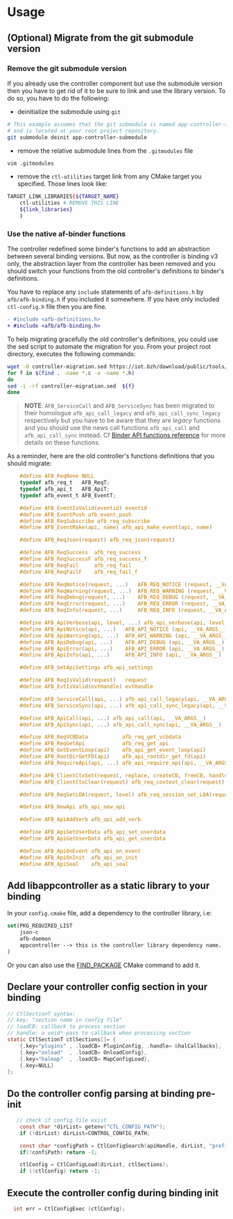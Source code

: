 # Usage

## (Optional) Migrate from the git submodule version

### Remove the git submodule version

If you already use the controller component but use the submodule version then
you have to get rid of it to be sure to link and use the library version. To do
so, you have to do the following:

* deinitialize the submodule using `git`

```bash
# This example assumes that the git submodule is named app-controller-submodule
# and is located at your root project repository.
git submodule deinit app-controller-submodule
```

* remove the relative submodule lines from the `.gitmodules` file

```bash
vim .gitmodules
```

* remove the `ctl-utilities` target link from any CMake target you specified.
 Those lines look like:

```bash
TARGET_LINK_LIBRARIES(${TARGET_NAME}
    ctl-utilities # REMOVE THIS LINE
    ${link_libraries}
    )
```

### Use the native af-binder functions

The controller redefined some binder's functions to add an abstraction between
several binding versions. But now, as the controller is binding v3 only, the
abstraction layer from the controller has been removed and you should switch
your functions from the old controller's definitions to binder's definitions.

You have to replace any `include` statements of `afb-definitions.h` by
`afb/afb-binding.h` if you included it somewhere. If you have only included
`ctl-config.h` file then you are fine.

```diff
- #include <afb-definitions.h>
+ #include <afb/afb-binding.h>
```

To help migrating gracefully the old controller's definitions, you could use the
sed script to automate the migration for you. From your project root directory,
executes the following commands:

```bash
wget -O controller-migration.sed https://iot.bzh/download/public/tools/controller-migration.sed
for f in $(find . -name *.c -o -name *.h)
do
sed -i -rf controller-migration.sed  ${f}
done
```

> **NOTE**: `AFB_ServiceCall` and `AFB_ServiceSync` has been migrated to their
> homologue `afb_api_call_legacy` and `afb_api_call_sync_legacy` respectively
> but you have to be aware that they are *legacy* functions and you should use
> the news call functions `afb_api_call` and `afb_api_call_sync` instead.
> Cf [Binder API functions reference](../../../apis_services/reference/af-binder/reference-v3/func-api.html#calls-and-job-functions)
> for more details on these functions.

As a reminder, here are the old controller's functions definitions that you
should migrate:

```c
    #define AFB_ReqNone NULL
    typedef afb_req_t   AFB_ReqT;
    typedef afb_api_t   AFB_ApiT;
    typedef afb_event_t AFB_EventT;

    #define AFB_EventIsValid(eventid) eventid
    #define AFB_EventPush afb_event_push
    #define AFB_ReqSubscribe afb_req_subscribe
    #define AFB_EventMake(api, name) afb_api_make_event(api, name)

    #define AFB_ReqJson(request) afb_req_json(request)

    #define AFB_ReqSuccess  afb_req_success
    #define AFB_ReqSuccessF afb_req_success_f
    #define AFB_ReqFail     afb_req_fail
    #define AFB_ReqFailF    afb_req_fail_f

    #define AFB_ReqNotice(request, ...)   AFB_REQ_NOTICE (request, __VA_ARGS__)
    #define AFB_ReqWarning(request, ...)  AFB_REQ_WARNING (request, __VA_ARGS__)
    #define AFB_ReqDebug(request, ...)    AFB_REQ_DEBUG (request, __VA_ARGS__)
    #define AFB_ReqError(request, ...)    AFB_REQ_ERROR (request, __VA_ARGS__)
    #define AFB_ReqInfo(request, ...)     AFB_REQ_INFO (request, __VA_ARGS__)

    #define AFB_ApiVerbose(api, level, ...) afb_api_verbose(api, level, __VA_ARGS__)
    #define AFB_ApiNotice(api, ...)   AFB_API_NOTICE (api, __VA_ARGS__)
    #define AFB_ApiWarning(api, ...)  AFB_API_WARNING (api, __VA_ARGS__)
    #define AFB_ApiDebug(api, ...)    AFB_API_DEBUG (api, __VA_ARGS__)
    #define AFB_ApiError(api, ...)    AFB_API_ERROR (api, __VA_ARGS__)
    #define AFB_ApiInfo(api, ...)     AFB_API_INFO (api, __VA_ARGS__)

    #define AFB_GetApiSettings afb_api_settings

    #define AFB_ReqIsValid(request)   request
    #define AFB_EvtIsValid(evtHandle) evtHandle

    #define AFB_ServiceCall(api, ...) afb_api_call_legacy(api, __VA_ARGS__)
    #define AFB_ServiceSync(api, ...) afb_api_call_sync_legacy(api, __VA_ARGS__)

    #define AFB_ApiCall(api, ...) afb_api_call(api, __VA_ARGS__)
    #define AFB_ApiSync(api, ...) afb_api_call_sync(api, __VA_ARGS__)

    #define AFB_ReqVCBData           afb_req_get_vcbdata
    #define AFB_ReqGetApi            afb_req_get_api
    #define AFB_GetEventLoop(api)    afb_api_get_event_loop(api)
    #define AFB_RootDirGetFD(api)    afb_api_rootdir_get_fd(api)
    #define AFB_RequireApi(api, ...) afb_api_require_api(api, __VA_ARGS__)

    #define AFB_ClientCtxSet(request, replace, createCB, freeCB, handle) afb_req_context(request, replace, createCB, freeCB, handle)
    #define AFB_ClientCtxClear(request) afb_req_context_clear(request)

    #define AFB_ReqSetLOA(request, level) afb_req_session_set_LOA(request, level)

    #define AFB_NewApi afb_api_new_api

    #define AFB_ApiAddVerb afb_api_add_verb

    #define AFB_ApiSetUserData afb_api_set_userdata
    #define AFB_ApiGetUserData afb_api_get_userdata

    #define AFB_ApiOnEvent afb_api_on_event
    #define AFB_ApiOnInit  afb_api_on_init
    #define AFB_ApiSeal    afb_api_seal
```

## Add libappcontroller as a static library to your binding

In your `config.cmake` file, add a dependency to the controller library, i.e:

```cmake
set(PKG_REQUIRED_LIST
	json-c
	afb-daemon
	appcontroller --> this is the controller library dependency name.
)
```

Or you can also use the [FIND_PACKAGE](https://cmake.org/cmake/help/v3.6/command/find_package.html?highlight=find_package)
CMake command to add it.

## Declare your controller config section in your binding

```C
// CtlSectionT syntax:
// key: "section name in config file"
// loadCB: callback to process section
// handle: a void* pass to callback when processing section
static CtlSectionT ctlSections[]= {
    {.key="plugins" , .loadCB= PluginConfig, .handle= &halCallbacks},
    {.key="onload"  , .loadCB= OnloadConfig},
    {.key="halmap"  , .loadCB= MapConfigLoad},
    {.key=NULL}
};

```

## Do the controller config parsing at binding pre-init

```C
   // check if config file exist
    const char *dirList= getenv("CTL_CONFIG_PATH");
    if (!dirList) dirList=CONTROL_CONFIG_PATH;

    const char *configPath = CtlConfigSearch(apiHandle, dirList, "prefix");
    if(!confiPath) return -1;

    ctlConfig = CtlConfigLoad(dirList, ctlSections);
    if (!ctlConfig) return -1;
```

## Execute the controller config during binding init

```C
  int err = CtlConfigExec (ctlConfig);
```
